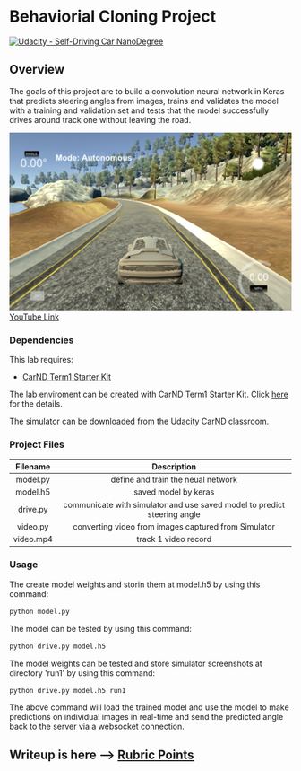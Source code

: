 # Behaviorial Cloning Project

[![Udacity - Self-Driving Car NanoDegree](https://s3.amazonaws.com/udacity-sdc/github/shield-carnd.svg)](http://www.udacity.com/drive)

Overview
---

The goals of this project are to build a convolution neural network in Keras that predicts steering angles from images, trains and validates the model with a training and validation set and tests that the model successfully drives around track one without leaving the road.

[![Lake Track](images/lake_track.png)](https://youtu.be/bKxm2o6EMX8)
[YouTube Link](https://youtu.be/bKxm2o6EMX8)


### Dependencies
This lab requires:

* [CarND Term1 Starter Kit](https://github.com/udacity/CarND-Term1-Starter-Kit)

The lab enviroment can be created with CarND Term1 Starter Kit. Click [here](https://github.com/udacity/CarND-Term1-Starter-Kit/blob/master/README.md) for the details.

The simulator can be downloaded from the Udacity CarND classroom.

### Project Files
|  Filename   |   Description  | 
|:-------------:|:-------------:|
| model.py | define and train the neual network |
| model.h5 | saved model by keras |
| drive.py | communicate with simulator and use saved model to predict steering angle  |
| video.py | converting video from images captured from Simulator  |
| video.mp4 | track 1 video record |

### Usage
The create model weights and storin them at model.h5 by using this command:

```sh
python model.py
```
The model can be tested by using this command:

```sh
python drive.py model.h5
```
The model weights can be tested and store simulator screenshots at directory 'run1' by using this command:

```sh
python drive.py model.h5 run1
```
The above command will load the trained model and use the model to make predictions on individual images in real-time and send the predicted angle back to the server via a websocket connection.

 ## Writeup is here --> [Rubric Points](https://github.com/prabhakarrana/Udacity-Self-Driving-Car/blob/master/CarND-Behavioral-Cloning-P3/writeup.md) 
